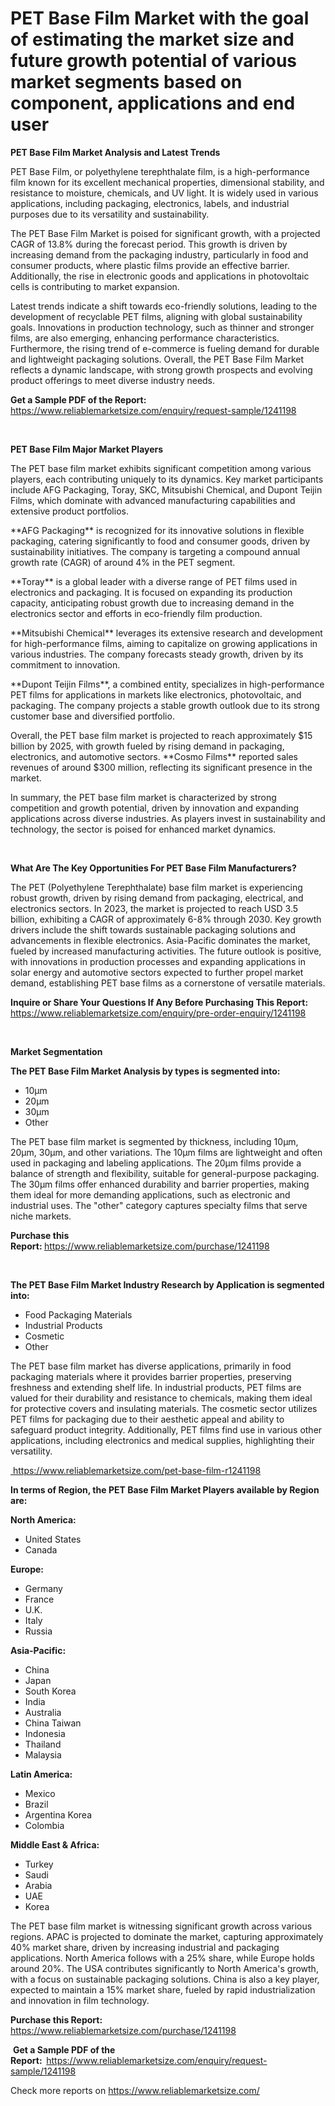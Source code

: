 <p><h1>PET Base Film Market with the goal of estimating the market size and future growth potential of various market segments based on component, applications and end user</h1></p><p><strong>PET Base Film Market Analysis and Latest Trends</strong></p>
<p><p>PET Base Film, or polyethylene terephthalate film, is a high-performance film known for its excellent mechanical properties, dimensional stability, and resistance to moisture, chemicals, and UV light. It is widely used in various applications, including packaging, electronics, labels, and industrial purposes due to its versatility and sustainability.</p><p>The PET Base Film Market is poised for significant growth, with a projected CAGR of 13.8% during the forecast period. This growth is driven by increasing demand from the packaging industry, particularly in food and consumer products, where plastic films provide an effective barrier. Additionally, the rise in electronic goods and applications in photovoltaic cells is contributing to market expansion. </p><p>Latest trends indicate a shift towards eco-friendly solutions, leading to the development of recyclable PET films, aligning with global sustainability goals. Innovations in production technology, such as thinner and stronger films, are also emerging, enhancing performance characteristics. Furthermore, the rising trend of e-commerce is fueling demand for durable and lightweight packaging solutions. Overall, the PET Base Film Market reflects a dynamic landscape, with strong growth prospects and evolving product offerings to meet diverse industry needs.</p></p>
<p><strong>Get a Sample PDF of the Report:&nbsp;</strong> <a href="https://www.reliablemarketsize.com/enquiry/request-sample/1241198?utm_campaign=2210&utm_medium=2&utm_source=Github&utm_content=ia&utm_term=30012025&utm_id=pet-base-film">https://www.reliablemarketsize.com/enquiry/request-sample/1241198</a></p>
<p>&nbsp;</p>
<p><strong>PET Base Film Major Market Players</strong></p>
<p><p>The PET base film market exhibits significant competition among various players, each contributing uniquely to its dynamics. Key market participants include AFG Packaging, Toray, SKC, Mitsubishi Chemical, and Dupont Teijin Films, which dominate with advanced manufacturing capabilities and extensive product portfolios.</p><p>**AFG Packaging** is recognized for its innovative solutions in flexible packaging, catering significantly to food and consumer goods, driven by sustainability initiatives. The company is targeting a compound annual growth rate (CAGR) of around 4% in the PET segment.</p><p>**Toray** is a global leader with a diverse range of PET films used in electronics and packaging. It is focused on expanding its production capacity, anticipating robust growth due to increasing demand in the electronics sector and efforts in eco-friendly film production.</p><p>**Mitsubishi Chemical** leverages its extensive research and development for high-performance films, aiming to capitalize on growing applications in various industries. The company forecasts steady growth, driven by its commitment to innovation.</p><p>**Dupont Teijin Films**, a combined entity, specializes in high-performance PET films for applications in markets like electronics, photovoltaic, and packaging. The company projects a stable growth outlook due to its strong customer base and diversified portfolio.</p><p>Overall, the PET base film market is projected to reach approximately $15 billion by 2025, with growth fueled by rising demand in packaging, electronics, and automotive sectors. **Cosmo Films** reported sales revenues of around $300 million, reflecting its significant presence in the market.</p><p>In summary, the PET base film market is characterized by strong competition and growth potential, driven by innovation and expanding applications across diverse industries. As players invest in sustainability and technology, the sector is poised for enhanced market dynamics.</p></p>
<p>&nbsp;</p>
<p><strong>What Are The Key Opportunities For PET Base Film Manufacturers?</strong></p>
<p><p>The PET (Polyethylene Terephthalate) base film market is experiencing robust growth, driven by rising demand from packaging, electrical, and electronics sectors. In 2023, the market is projected to reach USD 3.5 billion, exhibiting a CAGR of approximately 6-8% through 2030. Key growth drivers include the shift towards sustainable packaging solutions and advancements in flexible electronics. Asia-Pacific dominates the market, fueled by increased manufacturing activities. The future outlook is positive, with innovations in production processes and expanding applications in solar energy and automotive sectors expected to further propel market demand, establishing PET base films as a cornerstone of versatile materials.</p></p>
<p><strong>Inquire or Share Your Questions If Any Before Purchasing This Report:</strong> <a href="https://www.reliablemarketsize.com/enquiry/pre-order-enquiry/1241198?utm_campaign=2210&utm_medium=2&utm_source=Github&utm_content=ia&utm_term=30012025&utm_id=pet-base-film">https://www.reliablemarketsize.com/enquiry/pre-order-enquiry/1241198</a></p>
<p>&nbsp;</p>
<p><strong>Market Segmentation</strong></p>
<p><strong>The PET Base Film Market Analysis by types is segmented into:</strong></p>
<p><ul><li>10µm</li><li>20µm</li><li>30µm</li><li>Other</li></ul></p>
<p><p>The PET base film market is segmented by thickness, including 10µm, 20µm, 30µm, and other variations. The 10µm films are lightweight and often used in packaging and labeling applications. The 20µm films provide a balance of strength and flexibility, suitable for general-purpose packaging. The 30µm films offer enhanced durability and barrier properties, making them ideal for more demanding applications, such as electronic and industrial uses. The "other" category captures specialty films that serve niche markets.</p></p>
<p><strong>Purchase this Report:&nbsp;</strong><a href="https://www.reliablemarketsize.com/purchase/1241198?utm_campaign=2210&utm_medium=2&utm_source=Github&utm_content=ia&utm_term=30012025&utm_id=pet-base-film">https://www.reliablemarketsize.com/purchase/1241198</a></p>
<p>&nbsp;</p>
<p><strong>The PET Base Film Market Industry Research by Application is segmented into:</strong></p>
<p><ul><li>Food Packaging Materials</li><li>Industrial Products</li><li>Cosmetic</li><li>Other</li></ul></p>
<p><p>The PET base film market has diverse applications, primarily in food packaging materials where it provides barrier properties, preserving freshness and extending shelf life. In industrial products, PET films are valued for their durability and resistance to chemicals, making them ideal for protective covers and insulating materials. The cosmetic sector utilizes PET films for packaging due to their aesthetic appeal and ability to safeguard product integrity. Additionally, PET films find use in various other applications, including electronics and medical supplies, highlighting their versatility.</p></p>
<p><a href="https://www.reliablemarketsize.com/pet-base-film-r1241198?utm_campaign=2210&utm_medium=2&utm_source=Github&utm_content=ia&utm_term=30012025&utm_id=pet-base-film">&nbsp;https://www.reliablemarketsize.com/pet-base-film-r1241198</a></p>
<p><strong>In terms of Region, the PET Base Film Market Players available by Region are:</strong></p>
<p>
    <p> <strong> North America: </strong>
        <ul>
            <li>United States</li>
            <li>Canada</li>
        </ul>
        </p> 
    <p> <strong> Europe: </strong>
        <ul>
            <li>Germany</li>
            <li>France</li>
            <li>U.K.</li>
            <li>Italy</li>
            <li>Russia</li>
        </ul>
        </p> 
    <p> <strong> Asia-Pacific: </strong>
        <ul>
            <li>China</li>
            <li>Japan</li>
            <li>South Korea</li>
            <li>India</li>
            <li>Australia</li>
            <li>China Taiwan</li>
            <li>Indonesia</li>
            <li>Thailand</li>
            <li>Malaysia</li>
        </ul>
        </p> 
    <p> <strong> Latin America: </strong>
        <ul>
            <li>Mexico</li>
            <li>Brazil</li>
            <li>Argentina Korea</li>
            <li>Colombia</li>
        </ul>
        </p> 
    <p> <strong> Middle East & Africa: </strong>
        <ul>
            <li>Turkey</li>
            <li>Saudi</li>
            <li>Arabia</li>
            <li>UAE</li>
            <li>Korea</li>
        </ul>
    </p>
    </p>
<p><p>The PET base film market is witnessing significant growth across various regions. APAC is projected to dominate the market, capturing approximately 40% market share, driven by increasing industrial and packaging applications. North America follows with a 25% share, while Europe holds around 20%. The USA contributes significantly to North America's growth, with a focus on sustainable packaging solutions. China is also a key player, expected to maintain a 15% market share, fueled by rapid industrialization and innovation in film technology.</p></p>
<p><strong>Purchase this Report: </strong><a href="https://www.reliablemarketsize.com/purchase/1241198?utm_campaign=2210&utm_medium=2&utm_source=Github&utm_content=ia&utm_term=30012025&utm_id=pet-base-film">https://www.reliablemarketsize.com/purchase/1241198</a></p>
<p>&nbsp;<strong>Get a Sample PDF of the Report:&nbsp;&nbsp;</strong><a href="https://www.reliablemarketsize.com/enquiry/request-sample/1241198?utm_campaign=2210&utm_medium=2&utm_source=Github&utm_content=ia&utm_term=30012025&utm_id=pet-base-film">https://www.reliablemarketsize.com/enquiry/request-sample/1241198</a></p>
<p><strong></strong></p>
<p>Check more reports on <a href="https://www.reliablemarketsize.com/?utm_campaign=2210&utm_medium=2&utm_source=Github&utm_content=ia&utm_term=30012025&utm_id=pet-base-film">https://www.reliablemarketsize.com/</a></p>